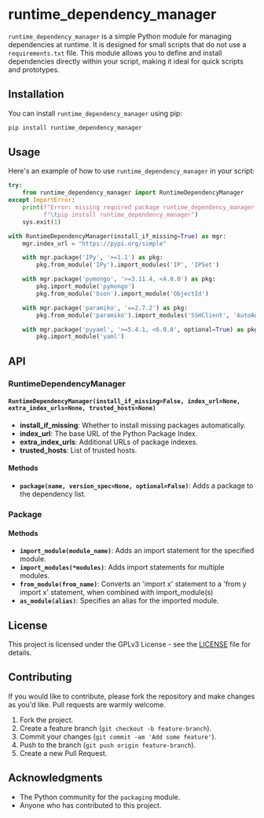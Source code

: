 # runtime_dependency_manager

`runtime_dependency_manager` is a simple Python module for managing dependencies at runtime. It is designed for small scripts that do not use a `requirements.txt` file. This module allows you to define and install dependencies directly within your script, making it ideal for quick scripts and prototypes.

## Installation

You can install `runtime_dependency_manager` using pip:

```bash
pip install runtime_dependency_manager
```
## Usage

Here's an example of how to use `runtime_dependency_manager` in your script:

```python
try:
    from runtime_dependency_manager import RuntimeDependencyManager
except ImportError:
    print(f"Error: missing required package runtime_dependency_manager. Please install via:\n"
          f"\tpip install runtime_dependency_manager")
    sys.exit(1)

with RuntimeDependencyManager(install_if_missing=True) as mgr:
    mgr.index_url = "https://pypi.org/simple"

    with mgr.package('IPy', '>=1.1') as pkg:
        pkg.from_module('IPy').import_modules('IP', 'IPSet')

    with mgr.package('pymongo', '>=3.11.4, <4.0.0') as pkg:
        pkg.import_module('pymongo')
        pkg.from_module('bson').import_module('ObjectId')

    with mgr.package('paramiko', '==2.7.2') as pkg:
        pkg.from_module('paramiko').import_modules('SSHClient', 'AutoAddPolicy', 'SSHConfig', 'SSHException')

    with mgr.package('pyyaml', '>=5.4.1, <6.0.0', optional=True) as pkg:
        pkg.import_module('yaml')
```

## API

### RuntimeDependencyManager

#### `RuntimeDependencyManager(install_if_missing=False, index_url=None, extra_index_urls=None, trusted_hosts=None)`

- **install_if_missing**: Whether to install missing packages automatically.
- **index_url**: The base URL of the Python Package Index.
- **extra_index_urls**: Additional URLs of package indexes.
- **trusted_hosts**: List of trusted hosts.

#### Methods

- **`package(name, version_spec=None, optional=False)`**: Adds a package to the dependency list.

### Package

#### Methods

- **`import_module(module_name)`**: Adds an import statement for the specified module.
- **`import_modules(*modules)`**: Adds import statements for multiple modules.
- **`from_module(from_name)`**: Converts an 'import x' statement to a 'from y import x' statement, when combined with import_module(s)
- **`as_module(alias)`**: Specifies an alias for the imported module.

## License

This project is licensed under the GPLv3 License - see the [LICENSE](LICENSE) file for details.

## Contributing

If you would like to contribute, please fork the repository and make changes as you'd like. Pull requests are warmly welcome.

1. Fork the project.
2. Create a feature branch (`git checkout -b feature-branch`).
3. Commit your changes (`git commit -am 'Add some feature'`).
4. Push to the branch (`git push origin feature-branch`).
5. Create a new Pull Request.

## Acknowledgments

- The Python community for the `packaging` module.
- Anyone who has contributed to this project.
